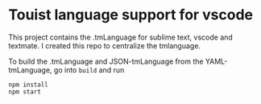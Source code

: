 # Touist language support for vscode

This project contains the .tmLanguage for sublime text, vscode and textmate. I created this repo to centralize the tmlanguage.

To build the .tmLanguage and JSON-tmLanguage from the YAML-tmLanguage, go into `build` and run

    npm install
    npm start
